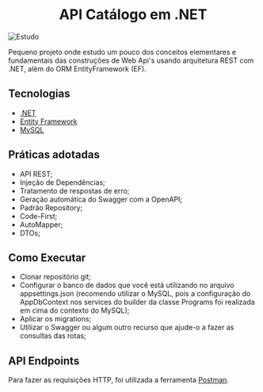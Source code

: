 <h1 align="center">
    API Catálogo em .NET
</h1>

<img src="https://img.shields.io/static/v1?label=Tipo&message=Estudo&color=00ff08&labelColor=000000" alt="Estudo" />
</p>

Pequeno projeto onde estudo um pouco dos conceitos elementares e fundamentais das construções de Web Api's usando arquitetura REST com .NET, além do ORM EntityFramework (EF).

## Tecnologias
 
- [.NET](https://dotnet.microsoft.com/pt-br/)
- [Entity Framework](https://learn.microsoft.com/pt-br/ef/)
- [MySQL](https://www.mysql.com/)

## Práticas adotadas

- API REST;
- Injeção de Dependências;
- Tratamento de respostas de erro;
- Geração automática do Swagger com a OpenAPI;
- Padrão Repository;
- Code-First;
- AutoMapper;
- DTOs;

## Como Executar

- Clonar repositório git;
- Configurar o banco de dados que você está utilizando no arquivo appsettings.json (recomendo utilizar o MySQL, pois a configuração do AppDbContext nos services do builder da classe Programs foi realizada em cima do contexto do MySQL);
- Aplicar os migrations;
- Utilizar o Swagger ou algum outro recurso que ajude-o a fazer as consultas das rotas;

## API Endpoints

Para fazer as requisições HTTP, foi utilizada a ferramenta [Postman](https://www.postman.com/).
